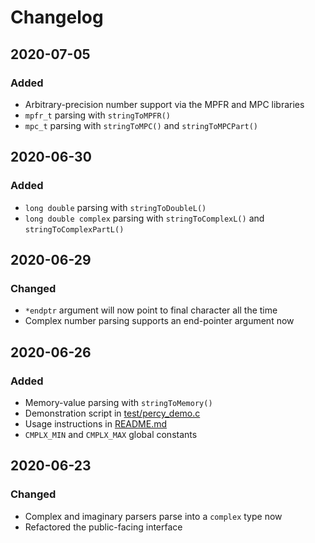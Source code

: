 # Changelog

## 2020-07-05
### Added
- Arbitrary-precision number support via the MPFR and MPC libraries
- `mpfr_t` parsing with `stringToMPFR()`
- `mpc_t` parsing with `stringToMPC()` and `stringToMPCPart()`

## 2020-06-30
### Added
- `long double` parsing with `stringToDoubleL()`
- `long double complex` parsing with `stringToComplexL()` and `stringToComplexPartL()`

## 2020-06-29
### Changed
- `*endptr` argument will now point to final character all the time
- Complex number parsing supports an end-pointer argument now

## 2020-06-26
### Added
- Memory-value parsing with `stringToMemory()`
- Demonstration script in [test/percy_demo.c](test/percy_demo.c)
- Usage instructions in [README.md](README.md)
- `CMPLX_MIN` and `CMPLX_MAX` global constants

## 2020-06-23
### Changed
- Complex and imaginary parsers parse into a `complex` type now
- Refactored the public-facing interface